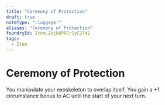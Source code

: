 ```yaml
---
title: "Ceremony of Protection"
draft: true
noteType: ":luggage:"
aliases: "Ceremony of Protection"
foundryId: Item.2HjkQPRCrIyC2l42
tags:
  - Item
---
```


# Ceremony of Protection

You manipulate your exoskeleton to overlap itself. You gain a +1 circumstance bonus to AC until the start of your next turn.


